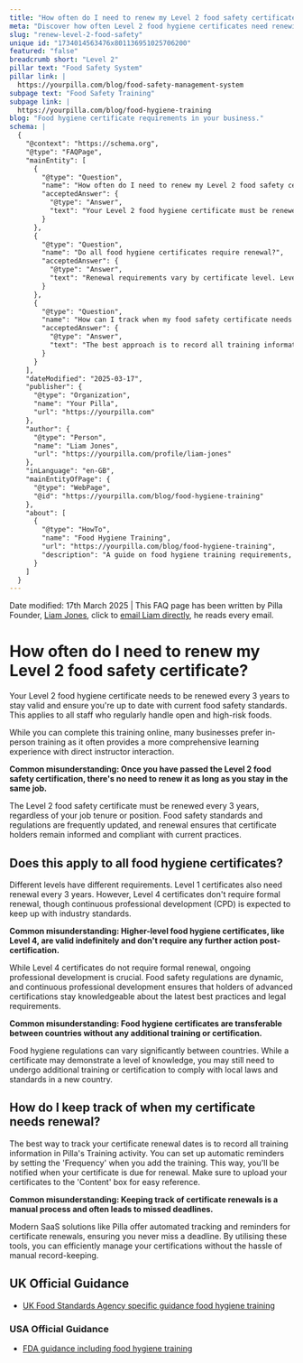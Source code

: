 ```yaml
---
title: "How often do I need to renew my Level 2 food safety certificate?"
meta: "Discover how often Level 2 food hygiene certificates need renewing and how to track renewal dates using Pilla's Training activity. Stay compliant with food safety standards."
slug: "renew-level-2-food-safety"
unique id: "1734014563476x801136951025706200"
featured: "false"
breadcrumb short: "Level 2"
pillar text: "Food Safety System"
pillar link: |
  https://yourpilla.com/blog/food-safety-management-system
subpage text: "Food Safety Training"
subpage link: |
  https://yourpilla.com/blog/food-hygiene-training
blog: "Food hygiene certificate requirements in your business."
schema: |
  {
    "@context": "https://schema.org",
    "@type": "FAQPage",
    "mainEntity": [
      {
        "@type": "Question",
        "name": "How often do I need to renew my Level 2 food safety certificate?",
        "acceptedAnswer": {
          "@type": "Answer",
          "text": "Your Level 2 food hygiene certificate must be renewed every three years to ensure you remain compliant with current food safety standards. This requirement applies to all staff handling open and high-risk foods. Renewal can be completed online or in person, and it is essential to update your certification regularly as food safety regulations evolve."
        }
      },
      {
        "@type": "Question",
        "name": "Do all food hygiene certificates require renewal?",
        "acceptedAnswer": {
          "@type": "Answer",
          "text": "Renewal requirements vary by certificate level. Level 1 certificates also need to be renewed every three years, while Level 4 certificates do not require formal renewal. However, continuous professional development is expected for advanced certifications to ensure holders stay informed about the latest food safety practices and regulatory updates."
        }
      },
      {
        "@type": "Question",
        "name": "How can I track when my food safety certificate needs renewal?",
        "acceptedAnswer": {
          "@type": "Answer",
          "text": "The best approach is to record all training information in a dedicated training management system that offers automated tracking and reminders. By uploading your certificates and setting notification frequencies, you can ensure timely renewals and maintain compliance with food safety standards."
        }
      }
    ],
    "dateModified": "2025-03-17",
    "publisher": {
      "@type": "Organization",
      "name": "Your Pilla",
      "url": "https://yourpilla.com"
    },
    "author": {
      "@type": "Person",
      "name": "Liam Jones",
      "url": "https://yourpilla.com/profile/liam-jones"
    },
    "inLanguage": "en-GB",
    "mainEntityOfPage": {
      "@type": "WebPage",
      "@id": "https://yourpilla.com/blog/food-hygiene-training"
    },
    "about": [
      {
        "@type": "HowTo",
        "name": "Food Hygiene Training",
        "url": "https://yourpilla.com/blog/food-hygiene-training",
        "description": "A guide on food hygiene training requirements, including what certification levels are needed for different roles in a food business."
      }
    ]
  }
---
```


Date modified: 17th March 2025 | This FAQ page has been written by Pilla Founder, [Liam Jones](https://yourpilla.com/profile/liam-jones), click to [email Liam directly](https://mailto:liam@yourpilla.com), he reads every email.

# How often do I need to renew my Level 2 food safety certificate?

Your Level 2 food hygiene certificate needs to be renewed every 3 years to stay valid and ensure you're up to date with current food safety standards. This applies to all staff who regularly handle open and high-risk foods.

While you can complete this training online, many businesses prefer in-person training as it often provides a more comprehensive learning experience with direct instructor interaction.

**Common misunderstanding: Once you have passed the Level 2 food safety certification, there's no need to renew it as long as you stay in the same job.**

The Level 2 food safety certificate must be renewed every 3 years, regardless of your job tenure or position. Food safety standards and regulations are frequently updated, and renewal ensures that certificate holders remain informed and compliant with current practices.

## Does this apply to all food hygiene certificates?

Different levels have different requirements. Level 1 certificates also need renewal every 3 years. However, Level 4 certificates don't require formal renewal, though continuous professional development (CPD) is expected to keep up with industry standards.

**Common misunderstanding: Higher-level food hygiene certificates, like Level 4, are valid indefinitely and don't require any further action post-certification.**

While Level 4 certificates do not require formal renewal, ongoing professional development is crucial. Food safety regulations are dynamic, and continuous professional development ensures that holders of advanced certifications stay knowledgeable about the latest best practices and legal requirements.

**Common misunderstanding: Food hygiene certificates are transferable between countries without any additional training or certification.**

Food hygiene regulations can vary significantly between countries. While a certificate may demonstrate a level of knowledge, you may still need to undergo additional training or certification to comply with local laws and standards in a new country.

## How do I keep track of when my certificate needs renewal?

The best way to track your certificate renewal dates is to record all training information in Pilla's Training activity. You can set up automatic reminders by setting the 'Frequency' when you add the training. This way, you'll be notified when your certificate is due for renewal. Make sure to upload your certificates to the 'Content' box for easy reference.

**Common misunderstanding: Keeping track of certificate renewals is a manual process and often leads to missed deadlines.**

Modern SaaS solutions like Pilla offer automated tracking and reminders for certificate renewals, ensuring you never miss a deadline. By utilising these tools, you can efficiently manage your certifications without the hassle of manual record-keeping.

## UK Official Guidance

-   [UK Food Standards Agency specific guidance food hygiene training](https://www.food.gov.uk/business-guidance/food-hygiene-for-your-business?utm_source=chatgpt.com)
    

### USA Official Guidance

-   [FDA guidance including food hygiene training](https://www.fda.gov/food/retail-food-protection/retail-food-industryregulatory-assistance-training)